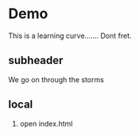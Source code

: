 # Demo

This is a learning curve....... Dont fret.
## subheader
We go on through the storms 
## local
1. open index.html